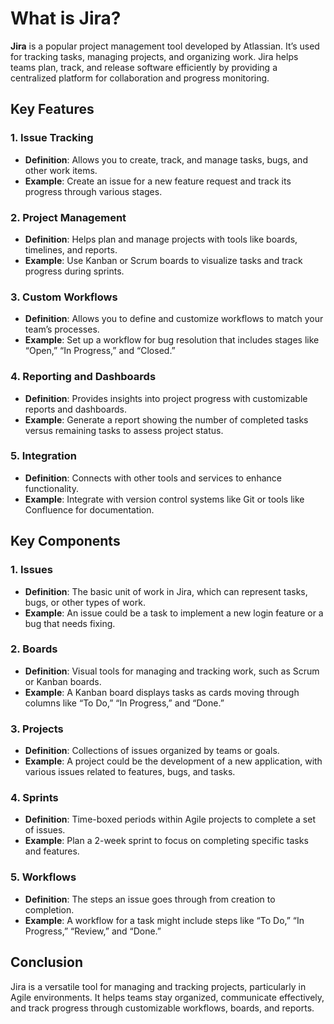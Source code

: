 # What is Jira?

**Jira** is a popular project management tool developed by Atlassian. It’s used for tracking tasks, managing projects, and organizing work. Jira helps teams plan, track, and release software efficiently by providing a centralized platform for collaboration and progress monitoring.

## Key Features

### 1. Issue Tracking
- **Definition**: Allows you to create, track, and manage tasks, bugs, and other work items.
- **Example**: Create an issue for a new feature request and track its progress through various stages.

### 2. Project Management
- **Definition**: Helps plan and manage projects with tools like boards, timelines, and reports.
- **Example**: Use Kanban or Scrum boards to visualize tasks and track progress during sprints.

### 3. Custom Workflows
- **Definition**: Allows you to define and customize workflows to match your team’s processes.
- **Example**: Set up a workflow for bug resolution that includes stages like “Open,” “In Progress,” and “Closed.”

### 4. Reporting and Dashboards
- **Definition**: Provides insights into project progress with customizable reports and dashboards.
- **Example**: Generate a report showing the number of completed tasks versus remaining tasks to assess project status.

### 5. Integration
- **Definition**: Connects with other tools and services to enhance functionality.
- **Example**: Integrate with version control systems like Git or tools like Confluence for documentation.

## Key Components

### 1. Issues
- **Definition**: The basic unit of work in Jira, which can represent tasks, bugs, or other types of work.
- **Example**: An issue could be a task to implement a new login feature or a bug that needs fixing.

### 2. Boards
- **Definition**: Visual tools for managing and tracking work, such as Scrum or Kanban boards.
- **Example**: A Kanban board displays tasks as cards moving through columns like “To Do,” “In Progress,” and “Done.”

### 3. Projects
- **Definition**: Collections of issues organized by teams or goals.
- **Example**: A project could be the development of a new application, with various issues related to features, bugs, and tasks.

### 4. Sprints
- **Definition**: Time-boxed periods within Agile projects to complete a set of issues.
- **Example**: Plan a 2-week sprint to focus on completing specific tasks and features.

### 5. Workflows
- **Definition**: The steps an issue goes through from creation to completion.
- **Example**: A workflow for a task might include steps like “To Do,” “In Progress,” “Review,” and “Done.”

## Conclusion

Jira is a versatile tool for managing and tracking projects, particularly in Agile environments. It helps teams stay organized, communicate effectively, and track progress through customizable workflows, boards, and reports.
